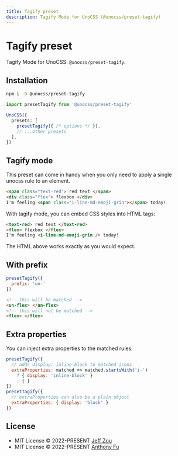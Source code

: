 ```yaml
---
title: Tagify preset
description: Tagify Mode for UnoCSS (@unocss/preset-tagify)
---
```


# Tagify preset

Tagify Mode for UnoCSS: `@unocss/preset-tagify`.

## Installation

```bash
npm i -D @unocss/preset-tagify
```

```ts
import presetTagify from '@unocss/preset-tagify'

UnoCSS({
  presets: [
    presetTagify({ /* options */ }),
    // ...other presets
  ],
})
```

## Tagify mode

This preset can come in handy when you only need to apply a single unocss rule to an element.

```html
<span class="text-red"> red text </span>
<div class="flex"> flexbox </div>
I'm feeling <span class="i-line-md-emoji-grin"></span> today!
```

With tagify mode, you can embed CSS styles into HTML tags:

```html
<text-red> red text </text-red>
<flex> flexbox </flex>
I'm feeling <i-line-md-emoji-grin /> today!
```

The HTML above works exactly as you would expect.

## With prefix

```js
presetTagify({
  prefix: 'un-'
})
```

```html
<!-- this will be matched -->
<un-flex> </un-flex>
<!-- this will not be matched -->
<flex> </flex>
```

## Extra properties

You can inject extra properties to the matched rules:

```js
presetTagify({
  // adds display: inline-block to matched icons
  extraProperties: matched => matched.startsWith('i-')
    ? { display: 'inline-block' }
    : { }
})
presetTagify({
  // extraProperties can also be a plain object
  extraProperties: { display: 'block' }
})
```

## License

- MIT License &copy; 2022-PRESENT [Jeff Zou](https://github.com/zojize)
- MIT License &copy; 2022-PRESENT [Anthony Fu](https://github.com/antfu)
